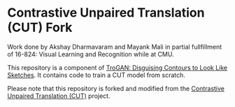 # Contrastive Unpaired Translation (CUT) Fork

Work done by Akshay Dharmavaram and Mayank Mali in partial fullfillment of 16-824: Visual Learning and Recognition while at CMU.

This repository is a component of [TroGAN: Disguising Contours to Look Like Sketches](https://github.com/Aks-Dmv/TroGAN). It contains code to train a CUT model from scratch.

Please note that this repository is forked and modified from the [Contrastive Unpaired Translation (CUT)](https://github.com/taesungp/contrastive-unpaired-translation) project.

